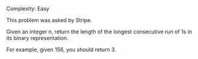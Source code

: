 Complexity: Easy

This problem was asked by Stripe.

Given an integer n, return the length of the longest consecutive run of 1s in its binary representation.

For example, given 156, you should return 3.

